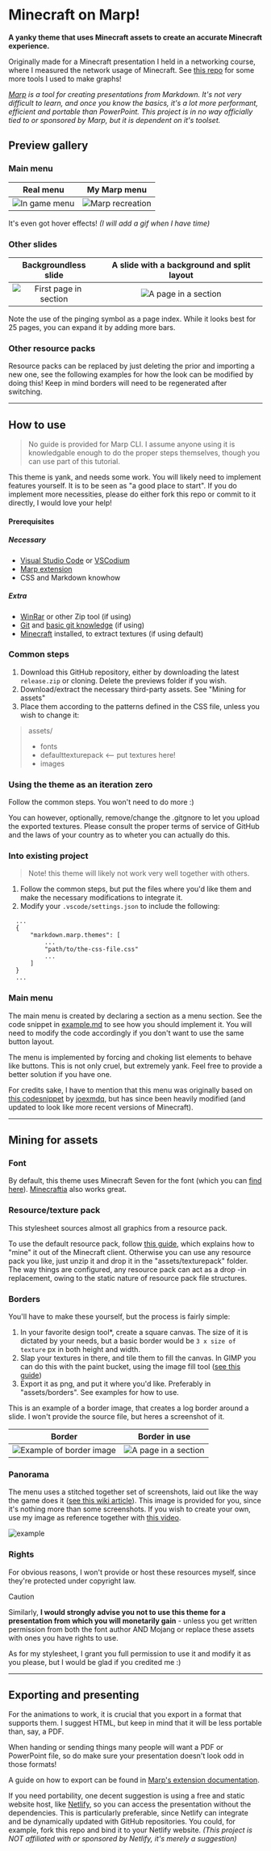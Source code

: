 # Minecraft on Marp!
**A yanky theme that uses Minecraft assets to create an accurate Minecraft experience.**

Originally made for a Minecraft presentation I held in a networking course, where I measured the network usage of Minecraft. See [this repo](https://github.com/mikael-ros/wiresharkR) for some more tools I used to make graphs!

_[Marp](https://marp.app/) is a tool for creating presentations from Markdown. It's not very difficult to learn, and once you know the basics, it's a lot more performant, efficient and portable than PowerPoint. This project is in no way officially tied to or sponsored by Marp, but it is dependent on it's toolset._

## Preview gallery
### Main menu

Real menu            |  My Marp menu
:-------------------------:|:-------------------------:
![In game menu](./previews/realmenu.png)  |  ![Marp recreation](./previews/marpmenu.png)

It's even got hover effects! _(I will add a gif when I have time)_

### Other slides

Backgroundless slide           |  A slide with a background and split layout
:-------------------------:|:-------------------------:
![First page in section](previews/firstpage.png)  |  ![A page in a section](previews/apage.png)




Note the use of the pinging symbol as a page index.   While it looks best for 25 pages, you can expand it by adding more bars.
### Other resource packs
Resource packs can be replaced by just deleting the prior and importing a new one, see the following examples for how the look can be modified by doing this! Keep in mind borders will need to be regenerated after switching.

---

## How to use
> No guide is provided for Marp CLI. I assume anyone using it is knowledgable enough to do the proper steps themselves, though you can use part of this tutorial.

This theme is yank, and needs some work. You will likely need to implement features yourself. It is to be seen as "a good place to start". If you do implement more necessities, please do either fork this repo or commit to it directly, I would love your help! 

#### Prerequisites
##### Necessary
- [Visual Studio Code](https://code.visualstudio.com/) or [VSCodium](https://vscodium.com/)
- [Marp extension](https://marketplace.visualstudio.com/items?itemName=marp-team.marp-vscode)
- CSS and Markdown knowhow
##### Extra
- [WinRar](https://www.win-rar.com/) or other Zip tool (if using)
- [Git](https://git-scm.com/) and [basic git knowledge](https://git-scm.com/book/en/v2/Git-Basics-Getting-a-Git-Repository) (if using)
- [Minecraft](https://www.minecraft.net/en-us) installed, to extract textures (if using default)

### Common steps
1. Download this GitHub repository, either by downloading the latest ``release.zip`` or cloning. Delete the previews folder if you wish.
2. Download/extract the necessary third-party assets. See "Mining for assets"
3. Place them according to the patterns defined in the CSS file, unless you wish to change it:
  > assets/
  > -    fonts
  > -    defaulttexturepack <-- put textures here!
  > -    images

### Using the theme as an iteration zero
Follow the common steps. You won't need to do more :)

You can however, optionally, remove/change the .gitgnore to let you upload the exported textures. Please consult the proper terms of service of GitHub and the laws of your country as to wheter you can actually do this.

### Into existing project
> Note! this theme will likely not work very well together with others.

1. Follow the common steps, but put the files where you'd like them and make the necessary modifications to integrate it.
2. Modify your ``.vscode/settings.json`` to include the following:
```
  ...
  {
      "markdown.marp.themes": [
          ...
          "path/to/the-css-file.css"
          ...
      ]
  }
  ...
```

### Main menu
The main menu is created by declaring a section as a menu section. See the code snippet in [example.md](example/example.md) to see how you should implement it. You will need to modify the code accordingly if you don't want to use the same button layout.

The menu is implemented by forcing and choking list elements to behave like buttons. This is not only cruel, but extremely yank. Feel free to provide a better solution if you have one.

For credits sake, I have to mention that this menu was originally based on [this codesnippet](https://codepen.io/joexmdq/pen/EOMLzg) by [joexmdq](https://codepen.io/joexmdq), but has since been heavily modified (and updated to look like more recent versions of Minecraft).

---

## Mining for assets
### Font
By default, this theme uses Minecraft Seven for the font (which you can [find here](https://fontstruct.com/fontstructions/show/2206218/minecraft-seven-classic)). [Minecraftia](https://www.dafont.com/minecraftia.font) also works great.

### Resource/texture pack
This stylesheet sources almost all graphics from a resource pack.

To use the default resource pack, follow [this guide](https://mcreator.net/wiki/obtaining-minecraft-textures#:~:text=If%20you%20open%20the%20assets,edit%20to%20your%20heart's%20content.), which explains how to "mine" it out of the Minecraft client. Otherwise you can use any resource pack you like, just unzip it and drop it in the "assets/texturepack" folder. The way things are configured, any resource pack can act as a drop -in replacement, owing to the static nature of resource pack file structures.

### Borders
You'll have to make these yourself, but the process is fairly simple:
1. In your favorite design tool*, create a square canvas. The size of it is dictated by your needs, but a basic border would be ``3 x size of texture`` px in both height and width.
2. Slap your textures in there, and tile them to fill the canvas. In GIMP you can do this with the paint bucket, using the image fill tool ([see this guide](https://docs.gimp.org/2.10/en/gimp-edit-fill-pattern.html))
3. Export it as png, and put it where you'd like. Preferably in "assets/borders". See examples for how to use.

This is an example of a border image, that creates a log border around a slide. I won't provide the source file, but heres a screenshot of it.

Border            |  Border in use
:-------------------------:|:-------------------------:
![Example of border image](previews/borderexample.png) |  ![A page in a section](previews/apage.png)


### Panorama
The menu uses a stitched together set of screenshots, laid out like the way the game does it  ([see this wiki article](https://minecraft.fandom.com/wiki/Panorama)). This image is provided for you, since it's nothing more than some screenshots. If you wish to create your own, use my image as reference together with [this video](https://youtu.be/F7jMd3zsjZQ?si=m4q2S2cpjCGwVApC).

![example](assets/panorama.png)

### Rights
For obvious reasons, I won't provide or host these resources myself, since they're protected under copyright law. 

> [!CAUTION]
> Similarly, **I would strongly advise you not to use this theme for a presentation from which you will monetarily gain** - unless you get written permission from both the font author AND Mojang or replace these assets with ones you have rights to use. 

As for my stylesheet, I grant you full permission to use it and modify it as you please, but I would be glad if you credited me :)

---

## Exporting and presenting
For the animations to work, it is crucial that you export in a format that supports them. I suggest HTML, but keep in mind that it will be less portable than, say, a PDF. 

When handing or sending things many people will want a PDF or PowerPoint file, so do make sure your presentation doesn't look odd in those formats!

A guide on how to export can be found in [Marp's extension documentation](https://marketplace.visualstudio.com/items?itemName=marp-team.marp-vscode).

If you need portability, one decent suggestion is using a free and static website host, like [Netlify](https://www.netlify.com/), so you can access the presentation without the dependencies. This is particularly preferable, since Netlify can integrate and be dynamically updated with GitHub repositories. You could, for example, fork this repo and bind it to your Netlify website. _(This project is NOT affiliated with or sponsored by Netlify, it's merely a suggestion)_
